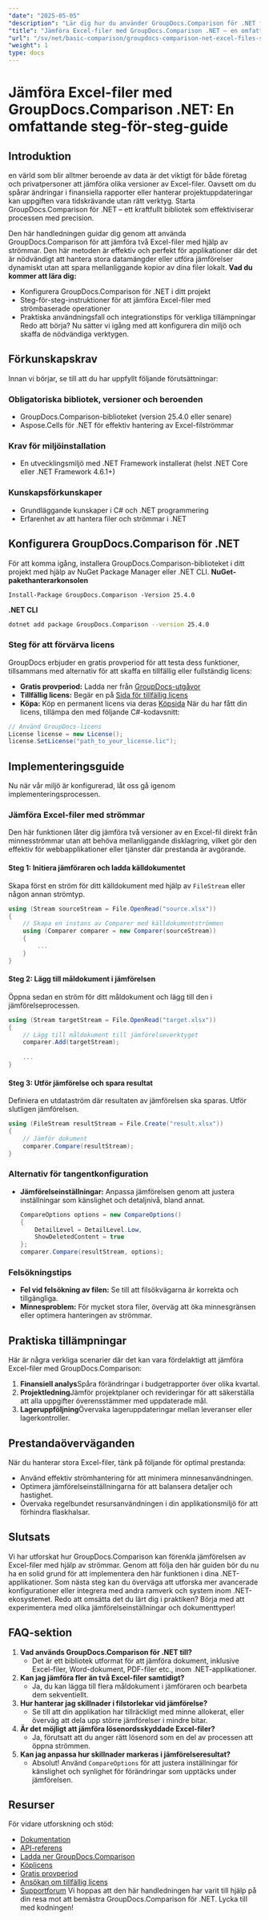 ```yaml
---
"date": "2025-05-05"
"description": "Lär dig hur du använder GroupDocs.Comparison för .NET för att effektivt jämföra Excel-filer med den här detaljerade steg-för-steg-guiden. Effektivisera dina datahanteringsuppgifter idag."
"title": "Jämföra Excel-filer med GroupDocs.Comparison .NET – en omfattande steg-för-steg-guide"
"url": "/sv/net/basic-comparison/groupdocs-comparison-net-excel-files-step-by-step-guide/"
"weight": 1
type: docs
---
```

# Jämföra Excel-filer med GroupDocs.Comparison .NET: En omfattande steg-för-steg-guide
## Introduktion
en värld som blir alltmer beroende av data är det viktigt för både företag och privatpersoner att jämföra olika versioner av Excel-filer. Oavsett om du spårar ändringar i finansiella rapporter eller hanterar projektuppdateringar kan uppgiften vara tidskrävande utan rätt verktyg. Starta GroupDocs.Comparison för .NET – ett kraftfullt bibliotek som effektiviserar processen med precision.

Den här handledningen guidar dig genom att använda GroupDocs.Comparison för att jämföra två Excel-filer med hjälp av strömmar. Den här metoden är effektiv och perfekt för applikationer där det är nödvändigt att hantera stora datamängder eller utföra jämförelser dynamiskt utan att spara mellanliggande kopior av dina filer lokalt.
**Vad du kommer att lära dig:**
- Konfigurera GroupDocs.Comparison för .NET i ditt projekt
- Steg-för-steg-instruktioner för att jämföra Excel-filer med strömbaserade operationer
- Praktiska användningsfall och integrationstips för verkliga tillämpningar
Redo att börja? Nu sätter vi igång med att konfigurera din miljö och skaffa de nödvändiga verktygen.
## Förkunskapskrav
Innan vi börjar, se till att du har uppfyllt följande förutsättningar:
### Obligatoriska bibliotek, versioner och beroenden
- GroupDocs.Comparison-biblioteket (version 25.4.0 eller senare)
- Aspose.Cells för .NET för effektiv hantering av Excel-filströmmar
### Krav för miljöinstallation
- En utvecklingsmiljö med .NET Framework installerat (helst .NET Core eller .NET Framework 4.6.1+)
### Kunskapsförkunskaper
- Grundläggande kunskaper i C# och .NET programmering
- Erfarenhet av att hantera filer och strömmar i .NET
## Konfigurera GroupDocs.Comparison för .NET
För att komma igång, installera GroupDocs.Comparison-biblioteket i ditt projekt med hjälp av NuGet Package Manager eller .NET CLI.
**NuGet-pakethanterarkonsolen**
```shell
Install-Package GroupDocs.Comparison -Version 25.4.0
```
**.NET CLI**
```bash
dotnet add package GroupDocs.Comparison --version 25.4.0
```
### Steg för att förvärva licens
GroupDocs erbjuder en gratis provperiod för att testa dess funktioner, tillsammans med alternativ för att skaffa en tillfällig eller fullständig licens:
- **Gratis provperiod:** Ladda ner från [GroupDocs-utgåvor](https://releases.groupdocs.com/comparison/net/)
- **Tillfällig licens:** Begär en på [Sida för tillfällig licens](https://purchase.groupdocs.com/temporary-license/)
- **Köpa:** Köp en permanent licens via deras [Köpsida](https://purchase.groupdocs.com/buy)
När du har fått din licens, tillämpa den med följande C#-kodavsnitt:
```csharp
// Använd GroupDocs-licens
License license = new License();
license.SetLicense("path_to_your_license.lic");
```
## Implementeringsguide
Nu när vår miljö är konfigurerad, låt oss gå igenom implementeringsprocessen.
### Jämföra Excel-filer med strömmar
Den här funktionen låter dig jämföra två versioner av en Excel-fil direkt från minnesströmmar utan att behöva mellanliggande disklagring, vilket gör den effektiv för webbapplikationer eller tjänster där prestanda är avgörande.
#### Steg 1: Initiera jämföraren och ladda källdokumentet
Skapa först en ström för ditt källdokument med hjälp av `FileStream` eller någon annan strömtyp.
```csharp
using (Stream sourceStream = File.OpenRead("source.xlsx"))
{
    // Skapa en instans av Comparer med källdokumentströmmen
    using (Comparer comparer = new Comparer(sourceStream))
    {
        ...
    }
}
```
#### Steg 2: Lägg till måldokument i jämförelsen
Öppna sedan en ström för ditt måldokument och lägg till den i jämförelseprocessen.
```csharp
using (Stream targetStream = File.OpenRead("target.xlsx"))
{
    // Lägg till måldokument till jämförelseverktyget
    comparer.Add(targetStream);
    
    ...
}
```
#### Steg 3: Utför jämförelse och spara resultat
Definiera en utdataström där resultaten av jämförelsen ska sparas. Utför slutligen jämförelsen.
```csharp
using (FileStream resultStream = File.Create("result.xlsx"))
{
    // Jämför dokument
    comparer.Compare(resultStream);
}
```
### Alternativ för tangentkonfiguration
- **Jämförelseinställningar:** Anpassa jämförelsen genom att justera inställningar som känslighet och detaljnivå, bland annat.
  ```csharp
  CompareOptions options = new CompareOptions()
  {
      DetailLevel = DetailLevel.Low,
      ShowDeletedContent = true
  };
  comparer.Compare(resultStream, options);
  ```
### Felsökningstips
- **Fel vid felsökning av filen:** Se till att filsökvägarna är korrekta och tillgängliga.
- **Minnesproblem:** För mycket stora filer, överväg att öka minnesgränsen eller optimera hanteringen av strömmar.
## Praktiska tillämpningar
Här är några verkliga scenarier där det kan vara fördelaktigt att jämföra Excel-filer med GroupDocs.Comparison:
1. **Finansiell analys**Spåra förändringar i budgetrapporter över olika kvartal.
2. **Projektledning**Jämför projektplaner och revideringar för att säkerställa att alla uppgifter överensstämmer med uppdaterade mål.
3. **Lageruppföljning**Övervaka lageruppdateringar mellan leveranser eller lagerkontroller.
## Prestandaöverväganden
När du hanterar stora Excel-filer, tänk på följande för optimal prestanda:
- Använd effektiv strömhantering för att minimera minnesanvändningen.
- Optimera jämförelseinställningarna för att balansera detaljer och hastighet.
- Övervaka regelbundet resursanvändningen i din applikationsmiljö för att förhindra flaskhalsar.
## Slutsats
Vi har utforskat hur GroupDocs.Comparison kan förenkla jämförelsen av Excel-filer med hjälp av strömmar. Genom att följa den här guiden bör du nu ha en solid grund för att implementera den här funktionen i dina .NET-applikationer. Som nästa steg kan du överväga att utforska mer avancerade konfigurationer eller integrera med andra ramverk och system inom .NET-ekosystemet.
Redo att omsätta det du lärt dig i praktiken? Börja med att experimentera med olika jämförelseinställningar och dokumenttyper!
## FAQ-sektion
1. **Vad används GroupDocs.Comparison för .NET till?**
   - Det är ett bibliotek utformat för att jämföra dokument, inklusive Excel-filer, Word-dokument, PDF-filer etc., inom .NET-applikationer.
2. **Kan jag jämföra fler än två Excel-filer samtidigt?**
   - Ja, du kan lägga till flera måldokument i jämföraren och bearbeta dem sekventiellt.
3. **Hur hanterar jag skillnader i filstorlekar vid jämförelse?**
   - Se till att din applikation har tillräckligt med minne allokerat, eller överväg att dela upp större jämförelser i mindre bitar.
4. **Är det möjligt att jämföra lösenordsskyddade Excel-filer?**
   - Ja, förutsatt att du anger rätt lösenord som en del av processen att öppna strömmen.
5. **Kan jag anpassa hur skillnader markeras i jämförelseresultat?**
   - Absolut! Använd `CompareOptions` för att justera inställningar för känslighet och synlighet för förändringar som upptäcks under jämförelsen.
## Resurser
För vidare utforskning och stöd:
- [Dokumentation](https://docs.groupdocs.com/comparison/net/)
- [API-referens](https://reference.groupdocs.com/comparison/net/)
- [Ladda ner GroupDocs.Comparison](https://releases.groupdocs.com/comparison/net/)
- [Köplicens](https://purchase.groupdocs.com/buy)
- [Gratis provperiod](https://releases.groupdocs.com/comparison/net/)
- [Ansökan om tillfällig licens](https://purchase.groupdocs.com/temporary-license/)
- [Supportforum](https://forum.groupdocs.com/c/comparison/)
Vi hoppas att den här handledningen har varit till hjälp på din resa mot att bemästra GroupDocs.Comparison för .NET. Lycka till med kodningen!